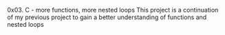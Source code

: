 0x03. C - more functions, more nested loops
This project is a continuation of my previous project to gain a better understanding of functions and nested loops